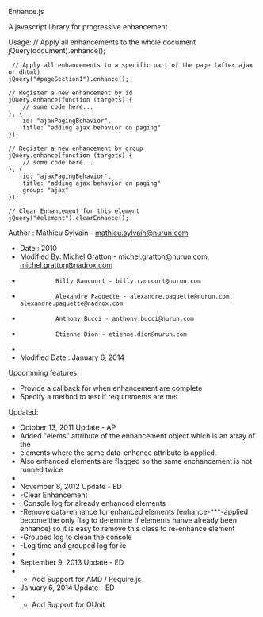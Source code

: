 
Enhance.js

A javascript library for progressive enhancement

Usage:
     // Apply all enhancements to the whole document
    jQuery(document).enhance();

     // Apply all enhancements to a specific part of the page (after ajax or dhtml)
    jQuery("#pageSection1").enhance();

    // Register a new enhancement by id
    jQuery.enhance(function (targets) {
        // some code here...
    }, {
        id: "ajaxPagingBehavior",
        title: "adding ajax behavior on paging"
    });

    // Register a new enhancement by group
    jQuery.enhance(function (targets) {
        // some code here...
    }, {
        id: "ajaxPagingBehavior",
        title: "adding ajax behavior on paging"
        group: "ajax"
    });

    // Clear Enhancement for this element
    jQuery("#element").clearEnhance();
		



Author : Mathieu Sylvain - mathieu.sylvain@nurun.com
* Date : 2010
* Modified By: Michel Gratton - michel.gratton@nurun.com, michel.gratton@nadrox.com
* 				Billy Rancourt - billy.rancourt@nurun.com
* 				Alexandre Paquette - alexandre.paquette@nurun.com, alexandre.paquette@nadrox.com
*				Anthony Bucci - anthony.bucci@nurun.com
* 				Etienne Dion - etienne.dion@nurun.com
*
* Modified Date : January 6, 2014

Upcomming features:
- Provide a callback for when enhancement are complete
- Specify a method to test if requirements are met

Updated:
* October 13, 2011 Update - AP
* Added "elems" attribute of the enhancement object which is an array of the 
* elements where the same data-enhance attribute is applied.
* Also enhanced elements are flagged so the same enchancement is not runned twice
*  
* November 8, 2012 Update - ED
* -Clear Enhancement
* -Console log for already enhanced elements 
* -Remove data-enhance for enhanced elements (enhance-***-applied become the only flag to determine if elements hanve already been enhance) so it is easy to remove this class to re-enhance element
* -Grouped log to clean the console
* -Log time and grouped log for ie
* 
* September 9, 2013 Update - ED
* - Add Support for AMD / Require.js
* January 6, 2014 Update - ED
* - Add Support for QUnit 
